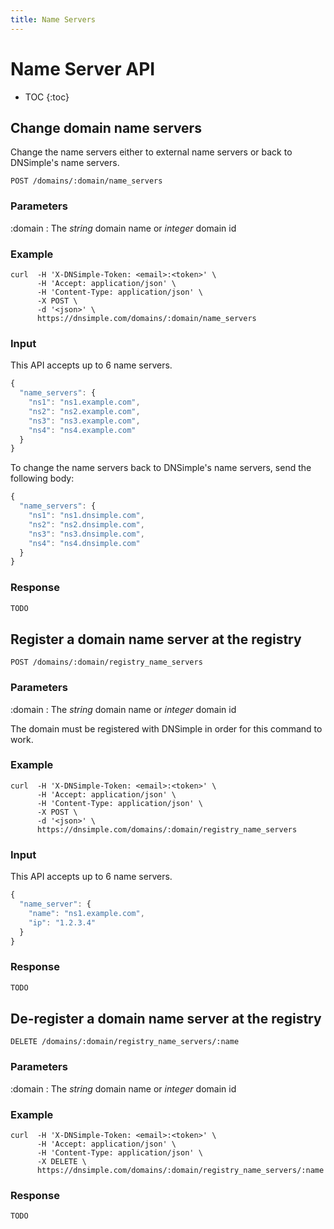 ```yaml
---
title: Name Servers
---
```


# Name Server API

* TOC
{:toc}


## Change domain name servers

Change the name servers either to external name servers or back to DNSimple's name servers.

    POST /domains/:domain/name_servers

### Parameters

:domain
: The _string_ domain name or _integer_ domain id

### Example

    curl  -H 'X-DNSimple-Token: <email>:<token>' \
          -H 'Accept: application/json' \
          -H 'Content-Type: application/json' \
          -X POST \
          -d '<json>' \
          https://dnsimple.com/domains/:domain/name_servers

### Input

This API accepts up to 6 name servers.

~~~ js
{
  "name_servers": {
    "ns1": "ns1.example.com",
    "ns2": "ns2.example.com",
    "ns3": "ns3.example.com",
    "ns4": "ns4.example.com"
  }
}
~~~

To change the name servers back to DNSimple's name servers, send the following body:

~~~ js
{
  "name_servers": {
    "ns1": "ns1.dnsimple.com",
    "ns2": "ns2.dnsimple.com",
    "ns3": "ns3.dnsimple.com",
    "ns4": "ns4.dnsimple.com"
  }
}
~~~

### Response

~~~ js
TODO
~~~


## Register a domain name server at the registry

    POST /domains/:domain/registry_name_servers

### Parameters

:domain
: The _string_ domain name or _integer_ domain id

The domain must be registered with DNSimple in order for this command to work.

### Example

    curl  -H 'X-DNSimple-Token: <email>:<token>' \
          -H 'Accept: application/json' \
          -H 'Content-Type: application/json' \
          -X POST \
          -d '<json>' \
          https://dnsimple.com/domains/:domain/registry_name_servers

### Input

This API accepts up to 6 name servers.

~~~ js
{
  "name_server": {
    "name": "ns1.example.com",
    "ip": "1.2.3.4"
  }
}
~~~

### Response

~~~ js
TODO
~~~


## De-register a domain name server at the registry

    DELETE /domains/:domain/registry_name_servers/:name

### Parameters

:domain
: The _string_ domain name or _integer_ domain id

### Example

    curl  -H 'X-DNSimple-Token: <email>:<token>' \
          -H 'Accept: application/json' \
          -H 'Content-Type: application/json' \
          -X DELETE \
          https://dnsimple.com/domains/:domain/registry_name_servers/:name

### Response

~~~ js
TODO
~~~

